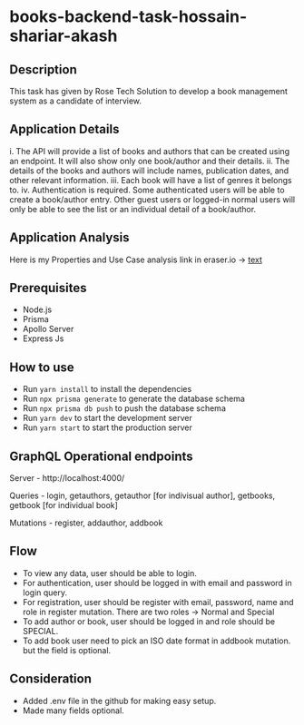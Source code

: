 # books-backend-task-hossain-shariar-akash

## Description

This task has given by Rose Tech Solution to develop a book management system as a candidate of interview.

## Application Details

i. The API will provide a list of books and authors that can be created
using an endpoint. It will also show only one book/author and their
details.
ii. The details of the books and authors will include names, publication
dates, and other relevant information.
iii. Each book will have a list of genres it belongs to.
iv. Authentication is required. Some authenticated users will be able to
create a book/author entry. Other guest users or logged-in normal users
will only be able to see the list or an individual detail of a book/author.

## Application Analysis

Here is my Properties and Use Case analysis link in eraser.io -> [text](https://app.eraser.io/workspace/nP1Ags6eMW4Jpx4b3WYV?origin=share)

## Prerequisites

- Node.js
- Prisma
- Apollo Server
- Express Js

## How to use

- Run `yarn install` to install the dependencies
- Run `npx prisma generate` to generate the database schema
- Run `npx prisma db push` to push the database schema
- Run `yarn dev` to start the development server
- Run `yarn start` to start the production server

## GraphQL Operational endpoints

Server - http://localhost:4000/

Queries - login, getauthors, getauthor [for indivisual author], getbooks, getbook [for individual book]

Mutations - register, addauthor, addbook

## Flow

- To view any data, user should be able to login.
- For authentication, user should be logged in with email and password in login query.
- For registration, user should be register with email, password, name and role in register mutation. There are two roles -> Normal and Special
- To add author or book, user should be logged in and role should be SPECIAL.
- To add book user need to pick an ISO date format in addbook mutation. but the field is optional.

## Consideration

- Added .env file in the github for making easy setup.
- Made many fields optional.
